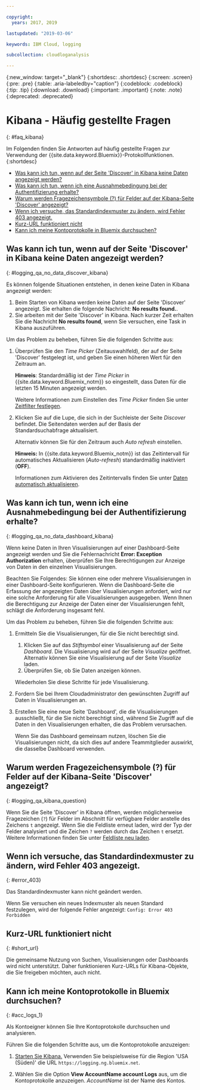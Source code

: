 ```yaml
---

copyright:
  years: 2017, 2019

lastupdated: "2019-03-06"

keywords: IBM Cloud, logging

subcollection: cloudloganalysis

---
```


{:new_window: target="_blank"}
{:shortdesc: .shortdesc}
{:screen: .screen}
{:pre: .pre}
{:table: .aria-labeledby="caption"}
{:codeblock: .codeblock}
{:tip: .tip}
{:download: .download}
{:important: .important}
{:note: .note}
{:deprecated: .deprecated}


# Kibana - Häufig gestellte Fragen
{: #faq_kibana}

Im Folgenden finden Sie Antworten auf häufig gestellte Fragen zur Verwendung der {{site.data.keyword.Bluemix}}-Protokollfunktionen. {:shortdesc}

* [Was kann ich tun, wenn auf der Seite 'Discover' in Kibana keine Daten angezeigt werden?](/docs/services/CloudLogAnalysis/qa?topic=cloudloganalysis-faq_kibana#logging_qa_no_data_discover_kibana)
* [Was kann ich tun, wenn ich eine Ausnahmebedingung bei der Authentifizierung erhalte?](/docs/services/CloudLogAnalysis/qa?topic=cloudloganalysis-faq_kibana#logging_qa_no_data_dashboard_kibana)
* [Warum werden Fragezeichensymbole (?) für Felder auf der Kibana-Seite 'Discover' angezeigt?](/docs/services/CloudLogAnalysis/qa?topic=cloudloganalysis-faq_kibana#logging_qa_kibana_question)
* [Wenn ich versuche, das Standardindexmuster zu ändern, wird Fehler 403 angezeigt.](/docs/services/CloudLogAnalysis/qa?topic=cloudloganalysis-faq_kibana#error_403)
* [Kurz-URL funktioniert nicht](/docs/services/CloudLogAnalysis/qa?topic=cloudloganalysis-faq_kibana#short_url)
* [Kann ich meine Kontoprotokolle in Bluemix durchsuchen?](/docs/services/CloudLogAnalysis/qa?topic=cloudloganalysis-faq_kibana#acc_logs_1)


## Was kann ich tun, wenn auf der Seite 'Discover' in Kibana keine Daten angezeigt werden?
{: #logging_qa_no_data_discover_kibana}

Es können folgende Situationen entstehen, in denen keine Daten in Kibana angezeigt werden:

1. Beim Starten von Kibana werden keine Daten auf der Seite 'Discover' angezeigt. Sie erhalten die folgende Nachricht: **No results found.**. 
2. Sie arbeiten mit der Seite 'Discover' in Kibana. Nach kurzer Zeit erhalten Sie die Nachricht **No results found**, wenn Sie versuchen, eine Task in Kibana auszuführen.

Um das Problem zu beheben, führen Sie die folgenden Schritte aus:

1. Überprüfen Sie den *Time Picker* (Zeitauswahlfeld), der auf der Seite 'Discover' festgelegt ist, und geben Sie einen höheren Wert für den Zeitraum an. 

    **Hinweis**: Standardmäßig ist der *Time Picker* in {{site.data.keyword.Bluemix_notm}} so eingestellt, dass Daten für die letzten 15 Minuten angezeigt werden.

    Weitere Informationen zum Einstellen des *Time Picker* finden Sie unter [Zeitfilter festlegen](/docs/services/CloudLogAnalysis/kibana?topic=cloudloganalysis-filter_logs#set_time_filter1).
       
2. Klicken Sie auf die Lupe, die sich in der Suchleiste der Seite *Discover* befindet. Die Seitendaten werden auf der Basis der Standardsuchabfrage aktualisiert.

    Alternativ können Sie für den Zeitraum auch *Auto refresh* einstellen.

    **Hinweis:** In {{site.data.keyword.Bluemix_notm}} ist das Zeitintervall für automatisches Aktualisieren (*Auto-refresh*) standardmäßig inaktiviert (**OFF**).
    
    Informationen zum Aktivieren des Zeitintervalls finden Sie unter [Daten automatisch aktualisieren](/docs/services/CloudLogAnalysis/kibana?topic=cloudloganalysis-analize_logs_interactively#discover_view_refresh_interval).



## Was kann ich tun, wenn ich eine Ausnahmebedingung bei der Authentifizierung erhalte?
{: #logging_qa_no_data_dashboard_kibana}

Wenn keine Daten in Ihren Visualisierungen auf einer Dashboard-Seite angezeigt werden und Sie die Fehlernachricht **Error: Exception Authorization** erhalten, überprüfen Sie Ihre Berechtigungen zur Anzeige von Daten in den einzelnen Visualisierungen.

Beachten Sie Folgendes:
Sie können eine oder mehrere Visualisierungen in einer Dashboard-Seite konfigurieren. Wenn die Dashboard-Seite die Erfassung der angezeigten Daten über Visualisierungen anfordert, wird nur eine solche Anforderung für alle Visualisierungen ausgegeben. Wenn Ihnen die Berechtigung zur Anzeige der Daten einer der Visualisierungen fehlt, schlägt die Anforderung insgesamt fehl.

Um das Problem zu beheben, führen Sie die folgenden Schritte aus:

1. Ermitteln Sie die Visualisierungen, für die Sie nicht berechtigt sind.

    1. Klicken Sie auf das *Stiftsymbol* einer Visualisierung auf der Seite *Dashboard*. Die Visualisierung wird auf der Seite *Visualize* geöffnet. Alternativ können Sie eine Visualisierung auf der Seite *Visualize* laden. 
    2. Überprüfen Sie, ob Sie Daten anzeigen können.
    
    Wiederholen Sie diese Schritte für jede Visualisierung.

2. Fordern Sie bei Ihrem Cloudadministrator den gewünschten Zugriff auf Daten in Visualisierungen an.

3. Erstellen Sie eine neue Seite 'Dashboard', die die Visualisierungen ausschließt, für die Sie nicht berechtigt sind, während Sie Zugriff auf die Daten in den Visualisierungen erhalten, die das Problem verursachen. 

    Wenn Sie das Dashboard gemeinsam nutzen, löschen Sie die Visualisierungen nicht, da sich dies auf andere Teammitglieder auswirkt, die dasselbe Dashboard verwenden.



## Warum werden Fragezeichensymbole (?) für Felder auf der Kibana-Seite 'Discover' angezeigt?
{: #logging_qa_kibana_question}

Wenn Sie die Seite 'Discover' in Kibana öffnen, werden möglicherweise Fragezeichen (`?`) für Felder im Abschnitt für verfügbare Felder anstelle des Zeichens `t` angezeigt. Wenn Sie die Feldliste erneut laden, wird der Typ der Felder analysiert und die Zeichen `?` werden durch das Zeichen `t` ersetzt. Weitere Informationen finden Sie unter [Feldliste neu laden](/docs/services/CloudLogAnalysis/kibana?topic=cloudloganalysis-analize_logs_interactively#discover_view_reload_fields).


## Wenn ich versuche, das Standardindexmuster zu ändern, wird Fehler 403 angezeigt.
{: #error_403}

Das Standardindexmuster kann nicht geändert werden. 

Wenn Sie versuchen ein neues Indexmuster als neuen Standard festzulegen, wird der folgende Fehler angezeigt: `Config: Error 403 Forbidden`

## Kurz-URL funktioniert nicht
{: #short_url}

Die gemeinsame Nutzung von Suchen, Visualisierungen oder Dashboards wird nicht unterstützt. Daher funktionieren Kurz-URLs für Kibana-Objekte, die Sie freigeben möchten, auch nicht. 

## Kann ich meine Kontoprotokolle in Bluemix durchsuchen?
{: #acc_logs_1}

Als Kontoeigner können Sie Ihre Kontoprotokolle durchsuchen und analysieren.

Führen Sie die folgenden Schritte aus, um die Kontoprotokolle anzuzeigen:

1. [Starten Sie Kibana.](/docs/services/CloudLogAnalysis/kibana?topic=cloudloganalysis-launch#launch_Kibana_from_browser) Verwenden Sie beispielsweise für die Region 'USA (Süden)' die URL `https://logging.ng.bluemix.net`.

2. Wählen Sie die Option **View AccountName account Logs** aus, um die Kontoprotokolle anzuzeigen. *AccountName* ist der Name des Kontos.

